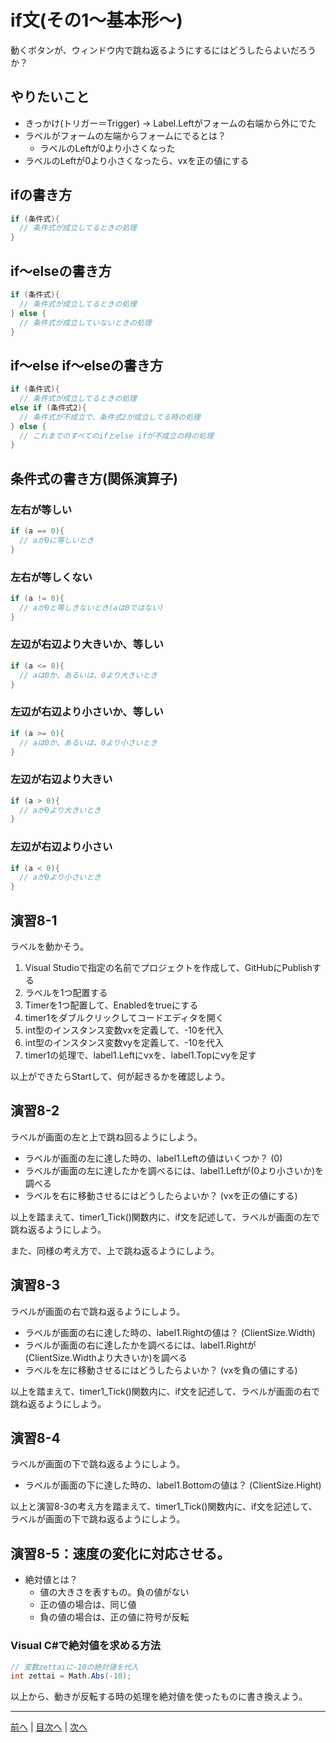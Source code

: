 # if文(その1～基本形～)
動くボタンが、ウィンドウ内で跳ね返るようにするにはどうしたらよいだろうか？

## やりたいこと
- きっかけ(トリガー＝Trigger) → Label.Leftがフォームの右端から外にでた
- ラベルがフォームの左端からフォームにでるとは？
  - ラベルのLeftが0より小さくなった
- ラベルのLeftが0より小さくなったら、vxを正の値にする

## ifの書き方
```cs
if (条件式){
  // 条件式が成立してるときの処理
}
```

## if～elseの書き方
```cs
if (条件式){
  // 条件式が成立してるときの処理
} else {
  // 条件式が成立していないときの処理
}
 ```

## if～else if～elseの書き方
```cs
if (条件式){
  // 条件式が成立してるときの処理
else if (条件式2){
  // 条件式が不成立で、条件式2が成立してる時の処理
} else {
  // これまでのすべてのifとelse ifが不成立の時の処理
}
```

## 条件式の書き方(関係演算子)
### 左右が等しい

```cs
if (a == 0){
  // aが0に等しいとき
}
```

### 左右が等しくない

```cs
if (a != 0){
  // aが0と等しきないとき(aは0ではない)
}
```

### 左辺が右辺より大きいか、等しい

```cs
if (a <= 0){
  // aは0か、あるいは、0より大きいとき
}
```

### 左辺が右辺より小さいか、等しい

```cs
if (a >= 0){
  // aは0か、あるいは、0より小さいとき
}
```

### 左辺が右辺より大きい

```cs
if (a > 0){
  // aが0より大きいとき
}
```

### 左辺が右辺より小さい

```cs
if (a < 0){
  // aが0より小さいとき
}
```

## 演習8-1
ラベルを動かそう。

1.	Visual Studioで指定の名前でプロジェクトを作成して、GitHubにPublishする
2.	ラベルを1つ配置する
3.	Timerを1つ配置して、Enabledをtrueにする
4.	timer1をダブルクリックしてコードエディタを開く
5.	int型のインスタンス変数vxを定義して、-10を代入
6.	int型のインスタンス変数vyを定義して、-10を代入
7.	timer1の処理で、label1.Leftにvxを、label1.Topにvyを足す

以上ができたらStartして、何が起きるかを確認しよう。

## 演習8-2
ラベルが画面の左と上で跳ね回るようにしよう。

- ラベルが画面の左に達した時の、label1.Leftの値はいくつか？ (0)
- ラベルが画面の左に達したかを調べるには、label1.Leftが(0より小さいか)を調べる
- ラベルを右に移動させるにはどうしたらよいか？ (vxを正の値にする)

以上を踏まえて、timer1_Tick()関数内に、if文を記述して、ラベルが画面の左で跳ね返るようにしよう。

また、同様の考え方で、上で跳ね返るようにしよう。

## 演習8-3
ラベルが画面の右で跳ね返るようにしよう。
- ラベルが画面の右に達した時の、label1.Rightの値は？    (ClientSize.Width)
- ラベルが画面の右に達したかを調べるには、label1.Rightが(ClientSize.Widthより大きいか)を調べる
- ラベルを左に移動させるにはどうしたらよいか？ (vxを負の値にする) 

以上を踏まえて、timer1_Tick()関数内に、if文を記述して、ラベルが画面の右で跳ね返るようにしよう。

## 演習8-4
ラベルが画面の下で跳ね返るようにしよう。

- ラベルが画面の下に達した時の、label1.Bottomの値は？   (ClientSize.Hight)

以上と演習8-3の考え方を踏まえて、timer1_Tick()関数内に、if文を記述して、ラベルが画面の下で跳ね返るようにしよう。

## 演習8-5：速度の変化に対応させる。
- 絶対値とは？
  - 値の大きさを表すもの。負の値がない
  - 正の値の場合は、同じ値
  - 負の値の場合は、正の値に符号が反転

### Visual C#で絶対値を求める方法

```cs
// 変数zettaiに-10の絶対値を代入
int zettai = Math.Abs(-10);
```

以上から、動きが反転する時の処理を絶対値を使ったものに書き換えよう。

---

[前へ](07.md) | [目次へ](README.md#%E7%9B%AE%E6%AC%A1) | [次へ](09.md)
